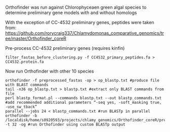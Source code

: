 Orthofinder was run against Chlorophyceaen green algal species to determine preliminary gene models with and without homologs

With the exception of CC-4532 preliminary genes, peptides were taken from: https://github.com/rorycraig337/Chlamydomonas_comparative_genomics/tree/master/Orthofinder_coreR

Pre-process CC-4532 preliminary genes (requires kinfin)

```
filter_fastas_before_clustering.py -f CC4532_primary_peptides.fa > CC4532.protein.fa
```

Now run Orthofinder with other 10 species

```
orthofinder -f preprocessed_fastas -op > op_blastp.txt #produce file with BLAST commands
tail -n36 op_blastp.txt > blastp.txt #extract only BLAST commands from file
perl blastp_format.pl --commands blastp.txt --out blastp_commands.txt #add recommended additional parameters “-seq yes, -soft_masking true, -use_sw_tback”
parallel --jobs 24 < blastp_commands.txt #run BLASTp in parallel
orthofinder -b /localdisk/home/s0920593/projects/chlamy_genomics/Orthofinder_coreR/preprocessed_fastas/Results_Feb18/WorkingDirectory/ -t 32 -og #run Orthofinder using custom BLASTp output
```
